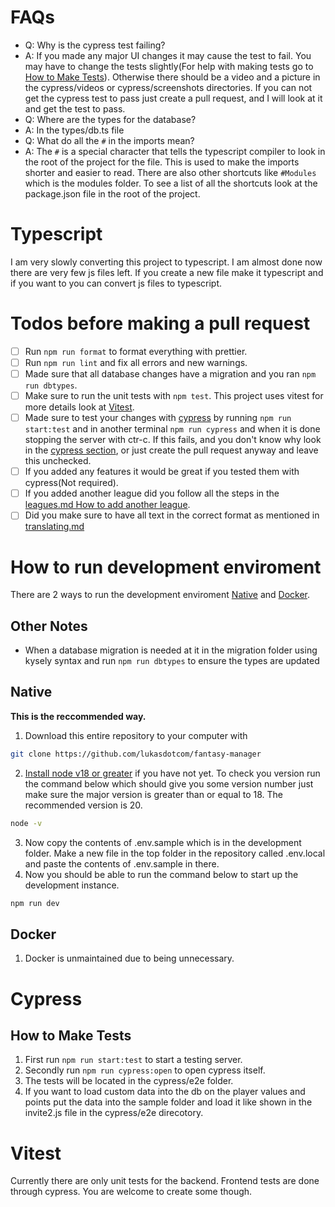 # FAQs

- Q: Why is the cypress test failing?
- A: If you made any major UI changes it may cause the test to fail. You may have to change the tests slightly(For help with making tests go to [How to Make Tests](#how-to-make-tests)). Otherwise there should be a video and a picture in the cypress/videos or cypress/screenshots directories. If you can not get the cypress test to pass just create a pull request, and I will look at it and get the test to pass.
- Q: Where are the types for the database?
- A: In the types/db.ts file
- Q: What do all the `#` in the imports mean?
- A: The `#` is a special character that tells the typescript compiler to look in the root of the project for the file. This is used to make the imports shorter and easier to read. There are also other shortcuts like `#Modules` which is the modules folder. To see a list of all the shortcuts look at the package.json file in the root of the project.

# Typescript

I am very slowly converting this project to typescript. I am almost done now there are very few js files left. If you create a new file make it typescript and if you want to you can convert js files to typescript.

# Todos before making a pull request

- [ ] Run `npm run format` to format everything with prettier.
- [ ] Run `npm run lint` and fix all errors and new warnings.
- [ ] Made sure that all database changes have a migration and you ran `npm run dbtypes`.
- [ ] Make sure to run the unit tests with `npm test`. This project uses vitest for more details look at [Vitest](#Vitest).
- [ ] Made sure to test your changes with [cypress](#cypress) by running `npm run start:test` and in another terminal `npm run cypress` and when it is done stopping the server with ctr-c. If this fails, and you don't know why look in the [cypress section](#cypress), or just create the pull request anyway and leave this unchecked.
- [ ] If you added any features it would be great if you tested them with cypress(Not required).
- [ ] If you added another league did you follow all the steps in the [leagues.md How to add another league](leagues.md#how-to-add-another-league).
- [ ] Did you make sure to have all text in the correct format as mentioned in [translating.md](TRANSLATING.MD#help)

# How to run development enviroment

There are 2 ways to run the development enviroment [Native](#native) and [Docker](#docker).

## Other Notes

- When a database migration is needed at it in the migration folder using kysely syntax and run `npm run dbtypes` to
  ensure the types are updated

## Native

**This is the reccommended way.**

1. Download this entire repository to your computer with

```bash
git clone https://github.com/lukasdotcom/fantasy-manager
```

2. [Install node v18 or greater](https://nodejs.org/en/) if you have not yet. To check you version run the command below which should give you some version number just make sure the major version is greater than or equal to 18. The recommended version is 20.

```bash
node -v
```

3. Now copy the contents of .env.sample which is in the development folder. Make a new file in the top folder in the repository called .env.local and paste the contents of .env.sample in there.
4. Now you should be able to run the command below to start up the development instance.

```bash
npm run dev
```

## Docker

1. Docker is unmaintained due to being unnecessary.

# Cypress

## How to Make Tests

1. First run `npm run start:test` to start a testing server.
2. Secondly run `npm run cypress:open` to open cypress itself.
3. The tests will be located in the cypress/e2e folder.
4. If you want to load custom data into the db on the player values and points put the data into the sample folder and load it like shown in the invite2.js file in the cypress/e2e direcotory.

# Vitest

Currently there are only unit tests for the backend. Frontend tests are done through cypress. You are welcome to create some though.
